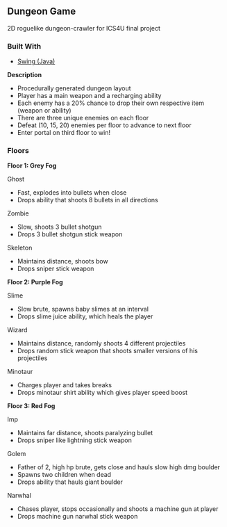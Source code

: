 ## Dungeon Game

2D roguelike dungeon-crawler for ICS4U final project

### Built With

- [Swing (Java)](https://docs.oracle.com/javase/8/docs/api/index.html?javax/swing/package-summary.html)

**Description**

- Procedurally generated dungeon layout
- Player has a main weapon and a recharging ability
- Each enemy has a 20% chance to drop their own respective item (weapon or ability)
- There are three unique enemies on each floor
- Defeat (10, 15, 20) enemies per floor to advance to next floor
- Enter portal on third floor to win!

### Floors

**Floor 1: Grey Fog**

Ghost

- Fast, explodes into bullets when close
- Drops ability that shoots 8 bullets in all directions

Zombie

- Slow, shoots 3 bullet shotgun
- Drops 3 bullet shotgun stick weapon

Skeleton

- Maintains distance, shoots bow
- Drops sniper stick weapon

**Floor 2: Purple Fog**

Slime

- Slow brute, spawns baby slimes at an interval
- Drops slime juice ability, which heals the player

Wizard

- Maintains distance, randomly shoots 4 different projectiles
- Drops random stick weapon that shoots smaller versions of his projectiles

Minotaur

- Charges player and takes breaks
- Drops minotaur shirt ability which gives player speed boost

**Floor 3: Red Fog**

Imp

- Maintains far distance, shoots paralyzing bullet
- Drops sniper like lightning stick weapon

Golem

- Father of 2, high hp brute, gets close and hauls slow high dmg boulder
- Spawns two children when dead
- Drops ability that hauls giant boulder

Narwhal

- Chases player, stops occasionally and shoots a machine gun at player
- Drops machine gun narwhal stick weapon